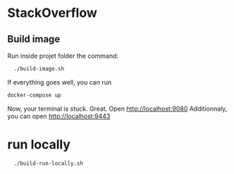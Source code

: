 # StackOverflow

## Build image
Run inside projet folder the command:
```bash
  ./build-image.sh
```

If everything goes well, you can run
```bash
docker-compose up
```

Now, your terminal is stuck. Great. Open <http://localhost:9080>
Additionnaly, you can open <http://localhost:9443>

# run locally
```bash
  ./build-run-locally.sh
```